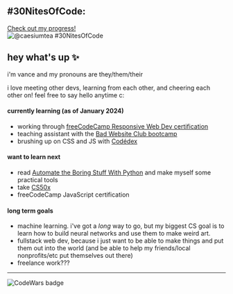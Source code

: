 ## #30NitesOfCode:
  [Check out my progress!](https://www.codedex.io/@caesiumtea/30-nites-of-code)  
  ![@caesiumtea #30NitesOfCode](https://www.codedex.io/api/petStatus?user=caesiumtea)

## hey what's up ✨
i'm vance and my pronouns are they/them/their  

i love meeting other devs, learning from each other, and cheering each other on! feel free to say hello anytime c:

#### currently learning (as of January 2024)
- working through [freeCodeCamp Responsive Web Dev certification](https://www.freecodecamp.org/learn/2022/responsive-web-design)
- teaching assistant with the [Bad Website Club bootcamp](https://badwebsite.club/)
- brushing up on CSS and JS with [Codédex](http://www.codedex.io/)

#### want to learn next
- read [Automate the Boring Stuff With Python](https://automatetheboringstuff.com/) and make myself some practical tools
- take [CS50x](https://www.edx.org/course/introduction-computer-science-harvardx-cs50x)
- freeCodeCamp JavaScript certification

#### long term goals
- machine learning. i've got a *long* way to go, but my biggest CS goal is to learn how to build neural networks and use them to make weird art.
- fullstack web dev, because i just want to be able to make things and put them out into the world (and be able to help my friends/local nonprofits/etc put themselves out there)
- freelance work???

---
![CodeWars badge](https://www.codewars.com/users/caesiumtea/badges/small)

<!--
**caesiumtea/caesiumtea** is a ✨ _special_ ✨ repository because its `README.md` (this file) appears on your GitHub profile.

Here are some ideas to get you started:

- 🔭 I’m currently working on ...
- 🌱 I’m currently learning ...
- 👯 I’m looking to collaborate on ...
- 🤔 I’m looking for help with ...
- 💬 Ask me about ...
- 📫 How to reach me: ...
- 😄 Pronouns: ...
- ⚡ Fun fact: ...
-->
